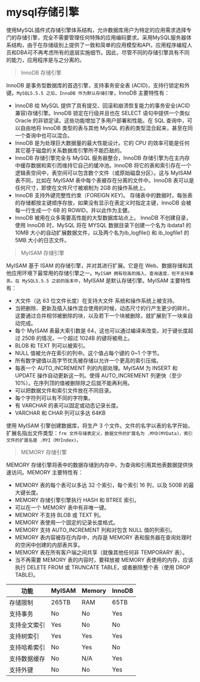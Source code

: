 # mysql存储引擎

使用MySQL插件式存储引擎体系结构，允许数据库用户为特定的应用需求选择专门的存储引擎，完全不需要管理任何特殊的应用编码要求。采用MySQL服务器体系结构，由于在存储级别上提供了一致和简单的应用模型和API，应用程序编程人员和DBA可不再考虑所有的底层实施细节。因此，尽管不同的存储引擎具有不同的能力，应用程序是与之分离的。

>InnoDB 存储引擎

InnoDB 是事务型数据库的首选引擎，支持事务安全表 (ACID)，支持行锁定和外键。`MySQL5.5.5 之后，InnoDB 作为默认存储引擎`，InnoDB 主要特性有：

- InnoDB 给 MySQL 提供了具有提交、回滚和崩溃恢复能力的事务安全(ACID 兼容)存储引擎。InnoDB 锁定在行级并且也在 SELECT 语句中提供一个类似 Oracle 的非锁定读。这些功能增加了多用户部署和性能。在 SQL 查询中，可以自由地将 InnoDB 类型的表与其他 MySQL 的表的类型混合起来，甚至在同一个查询中也可以混合。
- InnoDB 是为处理巨大数据量的最大性能设计。它的 CPU 的效率可能是任何其它基于磁盘的关系数据库引擎所不能匹敌的。
- InnoDB 存储引擎完全与 MySQL 服务器整合，InnoDB 存储引擎为在主内存中缓存数据和索引而维持它自己的缓冲池。InnoDB 将它的表和索引存在一个逻辑表空间中，表空间可以包含数个文件（或原始磁盘分区）。这与 MyISAM 表不同，比如在 MyISAM 表中每个表被存在分离的文件中。InnoDB 表可以是任何尺寸，即使在文件尺寸被艰制为 2GB 的操作系统上。
- InnoDB 支持外键完整性约束（FOREIGN KEY)。 存储表中的数据时，每张表的存储都按主键顺序存放，如果没有显示在表定义时指定主键，InnoDB 会被每一行生成一个 6B 的 ROWID，并以此作为主健。
- InnoDB 被用在众多需要高性能的大型数据库站点上。 InnoDB 不创建目录，使用 InnoDB 时，MySQL 将在 MYSQL 数据目录下创建一个名为 ibdata1 的 10MB 大小的自动扩展数据文件，以及两个名为ib_logfile() 和 ib_logfile1 的 5MB 大小的日志文件。

>MyISAM 存储引擎

MyISAM 基于 ISAM 的存储引擎，并对其进行扩展。它是在 Web、数据存储和其他应用环境下最常用的存储引擎之一。`MyISAM 拥有较高的插入、查询速度，但不支持事务。在 MySQL5.5.5 之前的版本中`，MyISAM 是默认存储引擎。MyISAM 主要特性有：

- 大文件（达 63 位文件长度）在支持大文件 系统和操作系统上被支持。
- 当把删除、更新及插入操作混合使用的时候，动态尺寸的行产生更少的碎片。这要通过合并相邻被删除的块，以及若下一个块被删除，就扩展到下一块来自动完成。
- 每个 MyISAM 表最大索引数是 64，这也可以通过编译来改变。对于键长度超过 250B 的情况，一个超过 1024B 的键将被用上。
- BLOB 和 TEXT 列可以被索引。
- NULL 值被允许在索引的列中。这个值占每个键的 0~1 个字节。
- 所有数字键值以高字节优先被存储以允许一个更高的索引压缩。
- 每表一个 AUTO_INCREMENT 列的内部处理。MyISAM 为 INSERT 和 UPDATE 操作自动更新这一列。使得 AUTO_INCREMENT 列更快（至少 10%）。在序列顶的值被删除除之后就不能再利用。
- 可以把数据文件和索引文件放在不同目录。
- 每个字符列可以有不同的字符集。
- 有 VARCHAR 的表可以固定或动态记录长度。
- VARCHAR 和 CHAR 列可以多达 64KB

使用 MyISAM 引擎创建数据库，将生产 3 个文件。文件的名字以表的名字开始，扩展名指出文件类型：`frm 文件存储表定义，数据文件的扩展名为 .MYD(MYData)，索引文件的扩展名是 .MYI（MYIndex)。`

>MEMORY 存储引擎

MEMORY 存储引擎将表中的数据存储到内存中，为查询和引用其他表数据提供快速访问。MEMORY 主要特性有：

- MEMORY 表的每个表可以多达 32 个索引，每个索引 16 列，以及 500B 的最大键长度。
- MEMORY 存储引擎引擎执行 HASH 和 BTREE 索引。
- 可以在一个 MEMORY 表中有非唯一键。
- MEMORY 不支持 BLOB 或 TEXT 列。
- MEMORY 表使用一个固定的记录长度格式。
- MEMORY 支持 AUTO_INCREMENT 列和对包含 NULL 值的列索引。
- MEMORY 表内容被存在内存中，内存是 MEMORY 表和服务器在查询处理时的空闲中创建的内部表共享。
- MEMORY 表在所有客户端之间共享（就像其他任何非 TEMPORARY 表）。
- 当不再需要 MEMORY 表的内容时，要释放被 MEMORY 表使用的内存，应该执行 DELETE FROM 或 TRUNCATE TABLE，或者删除整个表（使用 DROP TABLE)。

功能|MyISAM|Memory|InnoDB
-|-|-|-
存储限制|265TB|RAM|65TB
支持事务|No|No|Yes
支持全文索引|Yes|No|No
支持树索引|Yes|Yes|Yes
支持哈希索引|No|Yes|No
支持数据缓存|No|N/A|Yes
支持外键|No|No|Yes